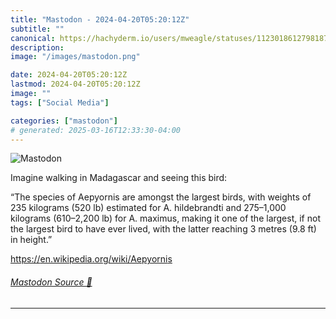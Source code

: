 ```yaml
---
title: "Mastodon - 2024-04-20T05:20:12Z"
subtitle: ""
canonical: https://hachyderm.io/users/mweagle/statuses/112301861279818780
description:
image: "/images/mastodon.png"

date: 2024-04-20T05:20:12Z
lastmod: 2024-04-20T05:20:12Z
image: ""
tags: ["Social Media"]

categories: ["mastodon"]
# generated: 2025-03-16T12:33:30-04:00
---
```

![Mastodon](/images/mastodon.png)

<p>Imagine walking in Madagascar and seeing this bird:</p><p>“The species of Aepyornis are amongst the largest birds, with weights of 235 kilograms (520 lb) estimated for A. hildebrandti and 275–1,000 kilograms (610–2,200 lb) for A. maximus, making it one of the largest, if not the largest bird to have ever lived, with the latter reaching 3 metres (9.8 ft) in height.”</p><p><a href="https://en.wikipedia.org/wiki/Aepyornis" target="_blank" rel="nofollow noopener noreferrer" translate="no"><span class="invisible">https://</span><span class="ellipsis">en.wikipedia.org/wiki/Aepyorni</span><span class="invisible">s</span></a></p>


###### [Mastodon Source 🐘](https://hachyderm.io/@mweagle/112301861279818780)

___
